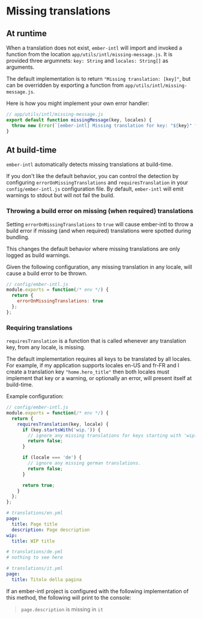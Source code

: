 # Missing translations

## **At runtime**

When a translation does not exist, `ember-intl` will import and invoked a function from the location `app/utils/intl/missing-message.js`.  It is provided three argumnets: `key: String` and `locales: String[]` as arguments.

The default implementation is to return `"Missing translation: [key]"`, but can be overridden by exporting a function from `app/utils/intl/missing-message.js`.

Here is how you might implement your own error handler:

```js
// app/utils/intl/missing-message.js
export default function missingMessage(key, locales) {
  throw new Error(`[ember-intl] Missing translation for key: "${key}" for locales: "${locales}"`);
}
```

## **At build-time**

`ember-intl` automatically detects missing translations at build-time.

If you don't like the default behavior, you can control the detection by configuring `errorOnMissingTranslations` and `requiresTranslation` in your `config/ember-intl.js` configuration file.  By default, `ember-intl` will emit warnings to stdout but will not fail the build.

### Throwing a build error on missing (when required) translations

Setting `errorOnMissingTranslations` to `true` will cause ember-intl to throw a build error if missing (and when required) translations were spotted during bundling.

This changes the default behavior where missing translations are only logged as build warnings.

Given the following configuration, any missing translation in any locale, will cause a build error to be thrown.

```js
// config/ember-intl.js
module.exports = function(/* env */) {
  return {
    errorOnMissingTranslations: true
  };
};
```

### Requiring translations

`requiresTranslation` is a function that is called whenever any translation key, from any locale, is missing.

The default implementation requires all keys to be translated by all locales.  For example, if my application supports locales en-US and fr-FR and I create a translation key `"home.hero_title"` then both locales must implement that key or a warning, or optionally an error, will present itself at build-time.

Example configuration:

```js
// config/ember-intl.js
module.exports = function(/* env */) {
  return {
    requiresTranslation(key, locale) {
      if (key.startsWith('wip.')) {
        // ignore any missing translations for keys starting with 'wip.'.
        return false;
      }

      if (locale === 'de') {
        // ignore any missing german translations.
        return false;
      }

      return true;
    }
  };
};
```

```yaml
# translations/en.yml
page:
  title: Page title
  description: Page description
wip:
  title: WIP title

# translations/de.yml
# nothing to see here

# translations/it.yml
page:
  title: Titolo della pagina
```

If an ember-intl project is configured with the following implementation of this method, the following will print to the console:

> `page.description` is missing in `it`

